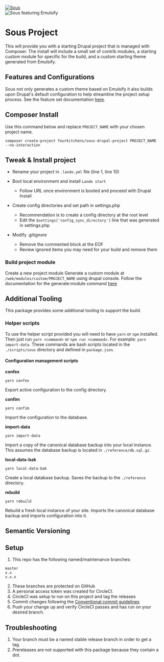 [![Sous](https://circleci.com/gh/fourkitchens/sous-drupal-project.svg?style=svg)](https://app.circleci.com/github/fourkitchens/sous-drupal-project/pipelines)
<br/>
![Sous featuring Emulsify](https://github.com/fourkitchens/sous-drupal-distro/blob/master/themes/sous_admin/assets/images/Sous.png "Sous featuring Emulsify")

# Sous Project

This will provide you with a starting Drupal project that is managed with Composer. The install will include a small set of contrib modules, a starting custom module for specific for the build, and a custom starting theme generated from Emulsify.

## Features and Configurations

Sous not only generates a custom theme based on Emulsify it also builds upon Drupal's default configuration to help streamline the project setup process. See the feature set documentation [here](docs/features.md).

## Composer Install

Use this command below and replace `PROJECT_NAME` with your chosen project name.

```
composer create-project fourkitchens/sous-drupal-project PROJECT_NAME --no-interaction

```

## Tweak & Install project

- Rename your project in `.lando.yml` file (line 1, line 10)
- Boot local environment and install `Lando start`
    - Follow URL once environment is booted and proceed with Drupal Install

- Create config directories and set path in settings.php
    - Recommendation is to create a config directory at the root level
    - Edit the `$settings['config_sync_directory']` line that was generated in settings.php

- Modify .gitignore
    - Remove the commented block at the EOF
    - Review ignored items you may need for your build and remove them


### Build project module

Create a new project module
Generate a custom module at `/web/modules/custom/PROJECT_NAME` using drupal console.
Follow the documentation for the generate:module command [here](https://hechoendrupal.gitbooks.io/drupal-console/en/commands/generate-module.html)


## Additional Tooling

This package provides some additional tooling to support the build.

### Helper scripts

To use the helper script provided you will need to have `yarn` or `npm` installed. Then just run `yarn <command>` or `npm run <command>`. For example: `yarn import-data`. These commands are bash scripts located in the `./scripts/sous` directory and defined in `package.json`.

#### Configuration management scripts

**confex**

```
yarn confex
```

Export active configuration to the config directory.

**confim**

```
yarn confim
```

Import the configuration to the database.

**import-data**

```
yarn import-data
```

Import a copy of the canonical database backup into your local instance. This assumes the database backup is located in `./reference/db.sql.gz`.

**local-data-bak**

```
yarn local-data-bak
```

Create a local database backup. Saves the backup to the `./reference` directory.

**rebuild**

```
yarn rebuild
```

Rebuild a fresh local instance of your site. Imports the canonical database backup and imports configuration into it.

## Semantic Versioning

Setup
-----

  1. This repo has the following named/maintenance branches:
```
master
x.x
x.x.x
```
  2. These branches are protected on GitHub
  3. A personal access token was created for CircleCI.
  4. CircleCI was setup to run on this project and tag the releases
  5. Commit changes following the [Conventional commit guidelines](https://www.conventionalcommits.org/en/v1.0.0/)
  6. Push your change up and verify CircleCI passes and has run on your desired branch.

Troubleshooting
---------------

  1. Your branch must be a named stable release branch in order to get a tag.
  2. Prereleases are not supported with this package because they contain a dot.
